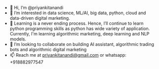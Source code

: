 - 👋 Hi, I’m @priyankitanandi
- 👀 I’m interested in data science, ML/AI, big data, python, cloud and data-driven digital marketing.
- 🌱 Learning is a never ending process. Hence, I’ll continue to learn python programming skills as python has wide variety of application. Currently, I'm learning algorithmic marketing, deep learning and NLP models.
- 💞️ I’m looking to collaborate on building AI assistant, algorithmic trading bots and algorithmic digital marketing 
- 📫 Reach me at priyankitanandi@gmail.com or whatsapp: +918882977547

<!---
priyankitanandi/priyankitanandi is a ✨ special ✨ repository because its `README.md` (this file) appears on your GitHub profile.
You can click the Preview link to take a look at your changes.
--->
